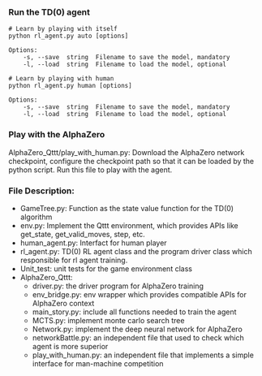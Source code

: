### Run the TD(0) agent

```shell
# Learn by playing with itself
python rl_agent.py auto [options]

Options:
	-s, --save	string	Filename to save the model, mandatory
	-l, --load	string	Filename to load the model, optional
	
# Learn by playing with human
python rl_agent.py human [options]

Options:
	-s, --save	string	Filename to save the model, mandatory
	-l, --load	string	Filename to load the model, optional
```
### Play with the AlphaZero
AlphaZero_Qttt/play_with_human.py: Download the AlphaZero network checkpoint, configure the checkpoint path so that it can be loaded by the python script. Run this file to play with the agent.

### File Description:

- GameTree.py: Function as the state value function for the TD(0) algorithm
- env.py: Implement the Qttt environment, which provides APIs like get_state, get_valid_moves, step, etc.
- human_agent.py: Interfact for human player
- rl_agent.py: TD(0) RL agent class and the program driver class which responsible for rl agent training.
- Unit_test: unit tests for the game environment class
- AlphaZero_Qttt:
    + driver.py: the driver program for AlphaZero training
    + env_bridge.py: env wrapper which provides compatible APIs for AlphaZero context
    + main_story.py: include all functions needed to train the agent
    + MCTS.py: implement monte carlo search tree
    + Network.py: implement the deep neural network for AlphaZero
    + networkBattle.py: an independent file that used to check which agent is more superior
    + play_with_human.py: an independent file that implements a simple interface for man-machine competition
 